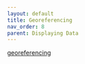 ```yaml
---
layout: default
title: Georeferencing
nav_order: 8
parent: Displaying Data
---
```



[georeferencing](https://ubc-library-rc.github.io/gis-georeferencing/)